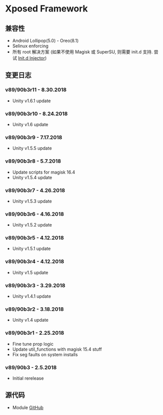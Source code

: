 # Xposed Framework

## 兼容性
* Android Lollipop(5.0) - Oreo(8.1)
* Selinux enforcing
* 所有 root 解决方案 (如果不使用 Magisk 或 SuperSU, 则需要 init.d 支持. 尝试 [Init.d Injector](https://forum.xda-developers.com/android/software-hacking/mod-universal-init-d-injector-wip-t3692105))

## 变更日志
### v89/90b3r11 - 8.30.2018
* Unity v1.6.1 update

### v89/90b3r10 - 8.24.2018
* Unity v1.6 update

### v89/90b3r9 - 7.17.2018
* Unity v1.5.5 update

### v89/90b3r8 - 5.7.2018
* Update scripts for magisk 16.4
* Unity v1.5.4 update

### v89/90b3r7 - 4.26.2018
* Unity v1.5.3 update

### v89/90b3r6 - 4.16.2018
* Unity v1.5.2 update

### v89/90b3r5 - 4.12.2018
* Unity v1.5.1 update

### v89/90b3r4 - 4.12.2018
* Unity v1.5 update

### v89/90b3r3 - 3.29.2018
* Unity v1.4.1 update

### v89/90b3r2 - 3.18.2018
* Unity v1.4 update

### v89/90b3r1 - 2.25.2018
* Fine tune prop logic
* Update util_functions with magisk 15.4 stuff
* Fix seg faults on system installs

### v89/90b3 - 2.5.2018
* Initial rerelease

## 源代码
* Module [GitHub](https://github.com/therealahrion/Audio-Modification-Library)

